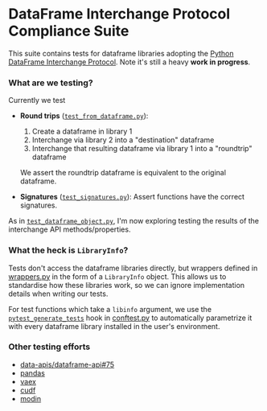 # DataFrame Interchange Protocol Compliance Suite

This suite contains tests for dataframe libraries adopting the [Python DataFrame
Interchange Protocol](https://data-apis.org/blog/dataframe_protocol_rfc/). Note
it's still a heavy **work in progress**.

### What are we testing?

Currently we test

* **Round trips** ([`test_from_dataframe.py`](./tests/test_from_dataframe.py)):

  1. Create a dataframe in library 1
  2. Interchange via library 2 into a "destination" dataframe
  3. Interchange that resulting dataframe via library 1 into a "roundtrip" dataframe

  We assert the roundtrip dataframe is equivalent to the original dataframe.

* **Signatures** ([`test_signatures.py`](./tests/test_signatures.py)): Assert functions have the correct signatures.

As in [`test_dataframe_object.py`](./tests/test_dataframe_object.py), I'm now exploring testing the results of the interchange API methods/properties.

### What the heck is `LibraryInfo`?

Tests don't access the dataframe libraries directly, but wrappers defined in [wrappers.py](./tests/wrappers.py) in the form of a `LibraryInfo` object. This allows us to standardise how these libraries work, so we can ignore implementation details when writing our tests.

For test functions which take a `libinfo` argument, we use the [`pytest_generate_tests`](https://docs.pytest.org/en/6.2.x/reference.html#pytest.hookspec.pytest_generate_tests) hook in [conftest.py](./tests/conftest.py) to automatically parametrize it with every dataframe library installed in the user's environment.

### Other testing efforts

* [data-apis/dataframe-api#75](https://github.com/data-apis/dataframe-api/pull/75)
* [pandas](https://github.com/pandas-dev/pandas/tree/main/pandas/tests/exchange)
* [vaex](https://github.com/vaexio/vaex/blob/master/tests/dataframe_protocol_test.py)
* [cudf](https://github.com/rapidsai/cudf/blob/branch-22.08/python/cudf/cudf/tests/test_df_protocol.py)
* [modin](https://github.com/modin-project/modin/tree/master/modin/test/exchange/dataframe_protocol)
